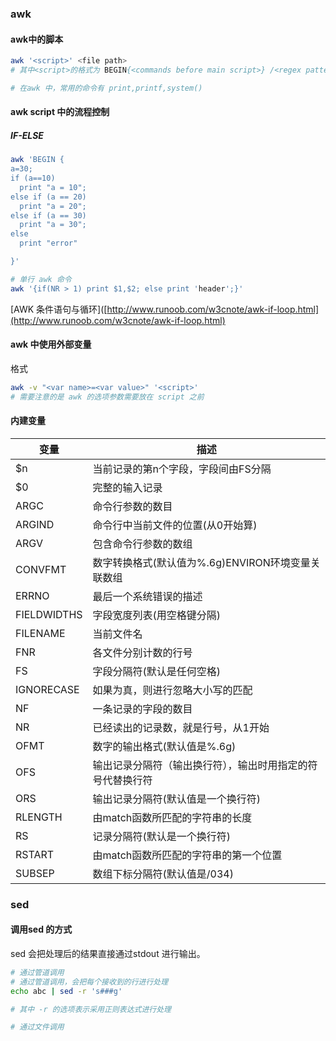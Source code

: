 ### awk

#### awk中的脚本

```bash
awk '<script>' <file path>
# 其中<script>的格式为 BEGIN{<commands before main script>} /<regex pattern>/ {main script} END{<commands after main script>}

# 在awk 中，常用的命令有 print,printf,system()
```

#### awk script 中的流程控制

##### IF-ELSE

```bash
awk 'BEGIN {
a=30;
if (a==10)
  print "a = 10";
else if (a == 20)
  print "a = 20";
else if (a == 30)
  print "a = 30";
else
  print "error"

}'

# 单行 awk 命令
awk '{if(NR > 1) print $1,$2; else print 'header';}'
```

[AWK 条件语句与循环]([http://www.runoob.com/w3cnote/awk-if-loop.html](http://www.runoob.com/w3cnote/awk-if-loop.html)

#### awk 中使用外部变量

格式

```bash
awk -v "<var name>=<var value>" '<script>'
# 需要注意的是 awk 的选项参数需要放在 script 之前
```

#### 内建变量

| 变量          | 描述                              |
| ----------- | ------------------------------- |
| $n          | 当前记录的第n个字段，字段间由FS分隔             |
| $0          | 完整的输入记录                         |
| ARGC        | 命令行参数的数目                        |
| ARGIND      | 命令行中当前文件的位置(从0开始算)              |
| ARGV        | 包含命令行参数的数组                      |
| CONVFMT     | 数字转换格式(默认值为%.6g)ENVIRON环境变量关联数组 |
| ERRNO       | 最后一个系统错误的描述                     |
| FIELDWIDTHS | 字段宽度列表(用空格键分隔)                  |
| FILENAME    | 当前文件名                           |
| FNR         | 各文件分别计数的行号                      |
| FS          | 字段分隔符(默认是任何空格)                  |
| IGNORECASE  | 如果为真，则进行忽略大小写的匹配                |
| NF          | 一条记录的字段的数目                      |
| NR          | 已经读出的记录数，就是行号，从1开始              |
| OFMT        | 数字的输出格式(默认值是%.6g)               |
| OFS         | 输出记录分隔符（输出换行符），输出时用指定的符号代替换行符   |
| ORS         | 输出记录分隔符(默认值是一个换行符)              |
| RLENGTH     | 由match函数所匹配的字符串的长度              |
| RS          | 记录分隔符(默认是一个换行符)                 |
| RSTART      | 由match函数所匹配的字符串的第一个位置           |
| SUBSEP      | 数组下标分隔符(默认值是/034)               |

### sed

#### 调用sed 的方式

sed 会把处理后的结果直接通过stdout 进行输出。

```bash
# 通过管道调用
# 通过管道调用，会把每个接收到的行进行处理
echo abc | sed -r 's###g'

# 其中 -r 的选项表示采用正则表达式进行处理

# 通过文件调用
```
